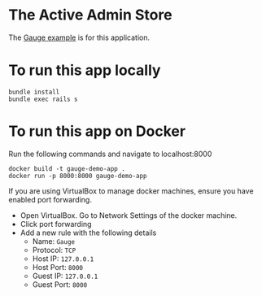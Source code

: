 # The Active Admin Store

The [Gauge example](https://github.com/getgauge/gauge-example-java) is for this application.

# To run this app locally
```
bundle install
bundle exec rails s
```

# To run this app on Docker

Run the following commands and navigate to localhost:8000
```
docker build -t gauge-demo-app .
docker run -p 8000:8000 gauge-demo-app
```

If you are using VirtualBox to manage docker machines, ensure you have enabled port forwarding.
  * Open VirtualBox. Go to Network Settings of the docker machine.
  * Click port forwarding
  * Add a new rule with the following details
    * Name: `Gauge`
    * Protocol: `TCP`
    * Host IP: `127.0.0.1`
    * Host Port: `8000`
    * Guest IP: `127.0.0.1`
    * Guest Port: `8000`
